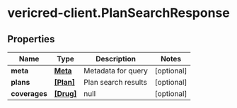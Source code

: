 # vericred-client.PlanSearchResponse

## Properties
Name | Type | Description | Notes
------------ | ------------- | ------------- | -------------
**meta** | [**Meta**](Meta.md) | Metadata for query | [optional] 
**plans** | [**[Plan]**](Plan.md) | Plan search results | [optional] 
**coverages** | [**[Drug]**](Drug.md) | null | [optional] 


